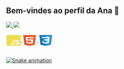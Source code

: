 
## Bem-vindes ao perfil da Ana 👋

<div>
   <a href="https://github.com/anapaaulafernandes">
   <img height="180em" src="https://github-readme-stats.vercel.app/api?username=anapaaulafernandes&show_icons=true&theme=tokyonight&include_all_commits=true&count_private=true"/>
   <img height="180em" src="https://github-readme-stats.vercel.app/api/top-langs/?username=anapaaulafernandes&layout=compact&langs_count=6&theme=tokyonight"/>

</div>
<div style="display: inline_block"><br>
  <img align="center" alt="Js" height="30" width="40" src="https://raw.githubusercontent.com/devicons/devicon/master/icons/javascript/javascript-plain.svg">
  <img align="center" alt="HTML" height="30" width="40" src="https://raw.githubusercontent.com/devicons/devicon/master/icons/html5/html5-original.svg">
  <img align="center" alt="CSS" height="30" width="40" src="https://raw.githubusercontent.com/devicons/devicon/master/icons/css3/css3-original.svg">
</div>
 
 <br>


 
<div> 
 
 
 
 
  ![Snake animation](https://github.com/devemdobro/devemdobro/blob/output/github-contribution-grid-snake.svg)

</div>
